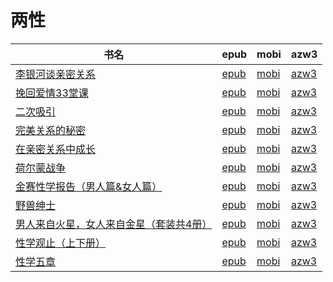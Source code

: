 # 两性

| 书名 | epub | mobi | azw3 |
| --- | --- | --- | --- |
| [李银河谈亲密关系](http://ct.dalanmei.com/f/31084289-570315104-490bb4) | [epub](http://ct.dalanmei.com/f/31084289-570315104-490bb4) | [mobi](http://ct.dalanmei.com/f/31084289-570162725-043271) | [azw3](http://ct.dalanmei.com/f/31084289-570547023-94ef85) |
| [挽回爱情33堂课](http://ct.dalanmei.com/f/31084289-572115023-b16b84) | [epub](http://ct.dalanmei.com/f/31084289-572115023-b16b84) | [mobi](http://ct.dalanmei.com/f/31084289-571710035-4b2653) | [azw3](http://ct.dalanmei.com/f/31084289-572135749-b47cd5) |
| [二次吸引](http://ct.dalanmei.com/f/31084289-571799151-80563d) | [epub](http://ct.dalanmei.com/f/31084289-571799151-80563d) | [mobi](http://ct.dalanmei.com/f/31084289-571531779-e73bf6) | [azw3](http://ct.dalanmei.com/f/31084289-572194968-66aa42) |
| [完美关系的秘密](http://ct.dalanmei.com/f/31084289-571832908-f7fbcf) | [epub](http://ct.dalanmei.com/f/31084289-571832908-f7fbcf) | [mobi](http://ct.dalanmei.com/f/31084289-571549604-2cc9f7) | [azw3](http://ct.dalanmei.com/f/31084289-572200399-37871b) |
| [在亲密关系中成长](http://ct.dalanmei.com/f/31084289-571918169-7cc057) | [epub](http://ct.dalanmei.com/f/31084289-571918169-7cc057) | [mobi](http://ct.dalanmei.com/f/31084289-571558531-19b3c7) | [azw3](http://ct.dalanmei.com/f/31084289-572204017-d3ee7b) |
| [荷尔蒙战争](http://ct.dalanmei.com/f/31084289-571918220-d26109) | [epub](http://ct.dalanmei.com/f/31084289-571918220-d26109) | [mobi](http://ct.dalanmei.com/f/31084289-571558561-01aaa5) | [azw3](http://ct.dalanmei.com/f/31084289-572075667-7b4e14) |
| [金赛性学报告（男人篇&#038;女人篇）](http://ct.dalanmei.com/f/31084289-571919689-1e9306) | [epub](http://ct.dalanmei.com/f/31084289-571919689-1e9306) | [mobi](http://ct.dalanmei.com/f/31084289-571558990-485da3) | [azw3](http://ct.dalanmei.com/f/31084289-572076394-d7db1d) |
| [野兽绅士](http://ct.dalanmei.com/f/31084289-571779585-af47b0) | [epub](http://ct.dalanmei.com/f/31084289-571779585-af47b0) | [mobi](http://ct.dalanmei.com/f/31084289-571523379-b6f936) | [azw3](http://ct.dalanmei.com/f/31084289-571879418-0a766d) |
| [男人来自火星，女人来自金星（套装共4册）](http://ct.dalanmei.com/f/31084289-571783563-32d286) | [epub](http://ct.dalanmei.com/f/31084289-571783563-32d286) | [mobi](http://ct.dalanmei.com/f/31084289-571431686-019283) | [azw3](http://ct.dalanmei.com/f/31084289-571884600-0ac82a) |
| [性学观止（上下册）](http://ct.dalanmei.com/f/31084289-571786122-9c5b20) | [epub](http://ct.dalanmei.com/f/31084289-571786122-9c5b20) | [mobi](http://ct.dalanmei.com/f/31084289-571452096-e5a77f) | [azw3](http://ct.dalanmei.com/f/31084289-571885595-29a225) |
| [性学五章](None) | [epub](None) | [mobi](None) | [azw3](None) |
